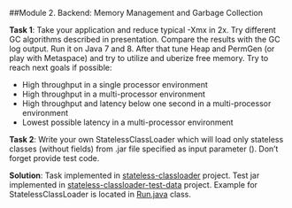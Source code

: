 ##Module 2. Backend: Memory Management and Garbage Collection

**Task 1**: Take your application and reduce typical -Xmx in 2x. Try different GC algorithms described in presentation. Compare the results with the GC log output. Run it on Java 7 and 8. After that tune Heap and PermGen (or play with Metaspace) and try to utilize and uberize free memory.
Try to reach next goals if possible:
- High throughput in a single processor environment
- High throughput in a multi-processor environment
- High throughput and latency below one second in a multi-processor environment
- Lowest possible latency in a multi-processor environment

**Task 2**: Write your own StatelessClassLoader which will load only stateless classes (without fields) from .jar file specified as input parameter (). Don’t forget provide test code.

**Solution**: Task implemented in [stateless-classloader](/stateless-classloader) project. Test jar implemented in [stateless-classloader-test-data](/stateless-classloader-test-data) project. 
Example for StatelessClassLoader is located in [Run.java](/stateless-classloader/src/main/java/com/epam/jmp/classloader/Run.java) class.